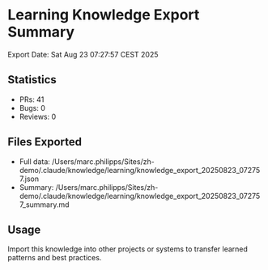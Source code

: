 # Learning Knowledge Export Summary

Export Date: Sat Aug 23 07:27:57 CEST 2025

## Statistics
- PRs:       41
- Bugs:        0  
- Reviews:        0

## Files Exported
- Full data: /Users/marc.philipps/Sites/zh-demo/.claude/knowledge/learning/knowledge_export_20250823_072757.json
- Summary: /Users/marc.philipps/Sites/zh-demo/.claude/knowledge/learning/knowledge_export_20250823_072757_summary.md

## Usage
Import this knowledge into other projects or systems to transfer learned patterns and best practices.
